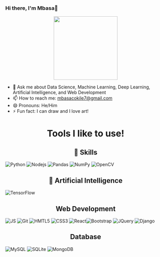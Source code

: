 ### Hi there, I'm Mbasa👋

<div id="header" align="center">
  <img src="https://media.giphy.com/media/qgQUggAC3Pfv687qPC/giphy.gif" width="200" height ="200"/>
</div>


- 💬 Ask me about Data Science, Machine Learning, Deep Learning, Artificial Intelligence, and Web Development
- 📫 How to reach me: mbasacokile7@gmail.com
- 😄 Pronouns: He/Him
- ⚡ Fun fact: I can draw and I love art!


<h1 align = "center"> Tools I like to use! </h1>


<h2 align="center">🚀 Skills</h2>
<span><img src="https://img.shields.io/badge/Python-3776AB?style=for-the-badge&logo=python&logoColor=white" alt="Python">  <img src="https://img.shields.io/badge/Node.js-43853D?style=for-the-badge&logo=node.js&logoColor=white" alt="Nodejs"> <img alt="Pandas" src="https://img.shields.io/badge/pandas-%23150458.svg?&style=for-the-badge&logo=pandas&logoColor=white"/> <img alt="NumPy" src="https://img.shields.io/badge/numpy-%23013243.svg?&style=for-the-badge&logo=numpy&logoColor=white"/> <img src="https://img.shields.io/badge/OpenCV-27338e?style=for-the-badge&logo=OpenCV&logoColor=white" alt="OpenCV"></span>

<h2 align="center">🤖 Artificial Intelligence</h2>
<img alt="TensorFlow" src="https://img.shields.io/badge/TensorFlow-%23FF6F00.svg?&style=for-the-badge&logo=TensorFlow&logoColor=white"/>  

<h2 align="center">Web Development</h2>
<span><img src="https://img.shields.io/badge/JavaScript-F7DF1E?style=for-the-badge&logo=javascript&logoColor=black" alt="JS"> <img src="https://img.shields.io/badge/Git-F05032?style=for-the-badge&logo=git&logoColor=white" alt="Git"> <img src="https://img.shields.io/badge/HTML5-E34F26?style=for-the-badge&logo=html5&logoColor=white" alt="HMTL5"> <img src="https://img.shields.io/badge/CSS3-1572B6?style=for-the-badge&logo=css3&logoColor=white" alt="CSS3"> <img src="https://img.shields.io/badge/React-20232A?style=for-the-badge&logo=react&logoColor=61DAFB" alt="React"><img src="https://img.shields.io/badge/Bootstrap-563D7C?style=for-the-badge&logo=bootstrap&logoColor=white" alt="Bootstrap"> <img src="https://img.shields.io/badge/jQuery-0769AD?style=for-the-badge&logo=jquery&logoColor=white" alt="JQuery"> <img src="https://img.shields.io/badge/Django-092E20?style=for-the-badge&logo=django&logoColor=white" alt="Django"></span>

<h2 align="center">Database</h2>
<span><img src="https://img.shields.io/badge/MySQL-005C84?style=for-the-badge&logo=mysql&logoColor=white" alt="MySQL"> <img src="https://img.shields.io/badge/SQLite-07405E?style=for-the-badge&logo=sqlite&logoColor=white" alt="SQLite"> <img src="https://img.shields.io/badge/MongoDB-4EA94B?style=for-the-badge&logo=mongodb&logoColor=white" alt="MongoDB"></span>

